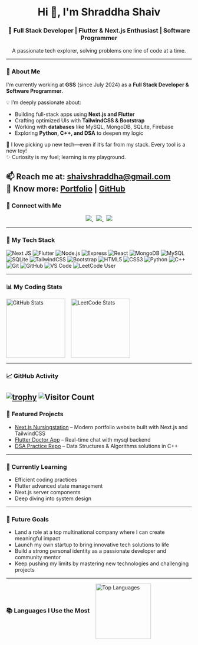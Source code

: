 <h1 align="center">Hi 👋, I'm Shraddha Shaiv</h1>
<h3 align="center">🚀 Full Stack Developer | Flutter & Next.js Enthusiast | Software Programmer</h3>
<p align="center">A passionate tech explorer, solving problems one line of code at a time.</p>

---

### 🌟 About Me

I'm currently working at **GSS** (since July 2024) as a **Full Stack Developer & Software Programmer**.

💡 I’m deeply passionate about:
- Building full-stack apps using **Next.js and Flutter**
- Crafting optimized UIs with **TailwindCSS & Bootstrap**
- Working with **databases** like MySQL, MongoDB, SQLite, Firebase
- Exploring **Python, C++, and DSA** to deepen my logic

🚀 I love picking up new tech—even if it’s far from my stack. Every tool is a new toy!  
✨ Curiosity is my fuel; learning is my playground.  

📫 Reach me at: **shaivshraddha@gmail.com**  
🔗 Know more: [Portfolio](https://sshaiv-portfolio3692.netlify.app/) | [GitHub](https://github.com/sshaiv/)
---

### 🤝 Connect with Me

<p align="center">
  <a href="https://www.linkedin.com/in/shraddha-shaiv/" target="_blank" title="LinkedIn">
    <img src="https://img.shields.io/badge/LinkedIn-0077B5?style=for-the-badge&logo=linkedin&logoColor=white"/>
  </a>
  &nbsp;
  <a href="mailto:shaivshraddha@gmail.com" target="_blank" title="Email">
    <img src="https://img.shields.io/badge/Email-D14836?style=for-the-badge&logo=gmail&logoColor=white"/>
  </a>
  &nbsp;
  <a href="https://leetcode.com/u/sshaiv/" target="_blank" title="LeetCode">
    <img src="https://img.shields.io/badge/LeetCode-000000?style=for-the-badge&logo=LeetCode&logoColor=yellow"/>
  </a>
</p>

---

### 🧠 My Tech Stack

![Next JS](https://img.shields.io/badge/Next.js-black?style=flat&logo=nextdotjs&logoColor=white)
![Flutter](https://img.shields.io/badge/Flutter-blue?style=flat&logo=flutter&logoColor=white)
![Node.js](https://img.shields.io/badge/Node.js-339933?style=flat&logo=nodedotjs&logoColor=white)
![Express](https://img.shields.io/badge/Express-black?style=flat&logo=express&logoColor=white)
![React](https://img.shields.io/badge/React-61DAFB?style=flat&logo=react&logoColor=black)
![MongoDB](https://img.shields.io/badge/MongoDB-47A248?style=flat&logo=mongodb&logoColor=white)
![MySQL](https://img.shields.io/badge/MySQL-00758F?style=flat&logo=mysql&logoColor=white)
![SQLite](https://img.shields.io/badge/SQLite-003B57?style=flat&logo=sqlite&logoColor=white)
![TailwindCSS](https://img.shields.io/badge/TailwindCSS-06B6D4?style=flat&logo=tailwindcss&logoColor=white)
![Bootstrap](https://img.shields.io/badge/Bootstrap-7952B3?style=flat&logo=bootstrap&logoColor=white)
![HTML5](https://img.shields.io/badge/HTML5-E34F26?style=flat&logo=html5&logoColor=white)
![CSS3](https://img.shields.io/badge/CSS3-1572B6?style=flat&logo=css3&logoColor=white)
![Python](https://img.shields.io/badge/Python-3776AB?style=flat&logo=python&logoColor=white)
![C++](https://img.shields.io/badge/C++-00599C?style=flat&logo=c%2B%2B&logoColor=white)
![Git](https://img.shields.io/badge/Git-F05032?style=flat&logo=git&logoColor=white)
![GitHub](https://img.shields.io/badge/GitHub-181717?style=flat&logo=github&logoColor=white)
![VS Code](https://img.shields.io/badge/VS%20Code-007ACC?style=flat&logo=visualstudiocode&logoColor=white)
![LeetCode User](https://img.shields.io/badge/LeetCode-sshaiv-orange?style=flat-square&logo=leetcode)

---

### 📊 My Coding Stats
<p style="display: flex; justify-content: flex-start; align-items: center; gap: 16px; flex-wrap: wrap;">
  <img src="https://github-readme-stats.vercel.app/api?username=sshaiv&show_icons=true&theme=default&hide_border=true&card_width=400"
       alt="GitHub Stats"
       style="height: 160px; width: auto; object-fit: contain;" />
  <img src="https://leetcard.jacoblin.cool/sshaiv?theme=light&ext=contest&font=Source%20Code%20Pro"
       alt="LeetCode Stats"
       style="height: 160px; width: auto; object-fit: contain;" />
</p>

  ---
### 📈 GitHub Activity 
[![trophy](https://github-profile-trophy.vercel.app/?username=sshaiv&theme=radical)](https://github.com/ryo-ma/github-profile-trophy)
![Visitor Count](https://profile-counter.glitch.me/sshaiv/count.svg) 
---

### 🚀 Featured Projects

- [Next.js Nursingstation](https://github.com/sshaiv?tab=repositories) – Modern portfolio website built with Next.js and TailwindCSS  
- [Flutter Doctor App](https://github.com/sshaiv?tab=repositories) – Real-time chat with mysql backend  
- [DSA Practice Repo](https://github.com/sshaiv?tab=repositories) – Data Structures & Algorithms solutions in C++ 

---

### 🎯 Currently Learning

- Efficient coding practices
- Flutter advanced state management  
- Next.js server components  
- Deep diving into system design

---

### 🎯 Future Goals

- Land a role at a top multinational company where I can create meaningful impact  
- Launch my own startup to bring innovative tech solutions to life  
- Build a strong personal identity as a passionate developer and community mentor  
- Keep pushing my limits by mastering new technologies and challenging projects  

---
<div align="left" style="display: flex; align-items: center; justify-content: flex-start; gap: 16px; flex-wrap: nowrap;">
  <h3 style="margin: 0; white-space: nowrap;">📚 Languages I Use the Most</h3>
  <img src="https://github-readme-stats.vercel.app/api/top-langs/?username=sshaiv&layout=compact&langs_count=6&theme=default&hide_border=true"
       alt="Top Languages"
       style="height: 150px; width: auto; max-width: 450px; object-fit: contain;" />
</div>



